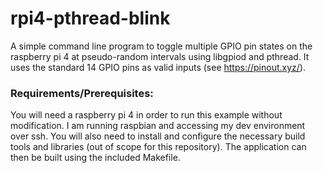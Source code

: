 # rpi4-pthread-blink
A simple command line program to toggle multiple GPIO pin states on the raspberry pi 4 at pseudo-random intervals using libgpiod and pthread. It uses the standard 14 GPIO pins as valid inputs (see https://pinout.xyz/).

### Requirements/Prerequisites:
You will need a raspberry pi 4 in order to run this example without modification. I am running raspbian and accessing my dev environment over ssh. You will also need to install and configure the necessary build tools and libraries (out of scope for this repository). The application can then be built using the included Makefile.
